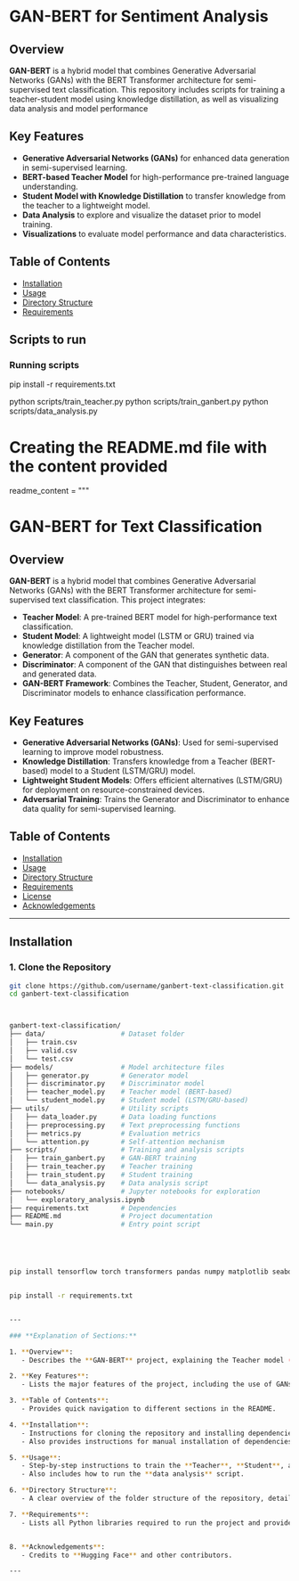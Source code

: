 # GAN-BERT for Sentiment Analysis

## Overview
**GAN-BERT** is a hybrid model that combines Generative Adversarial Networks (GANs) with the BERT Transformer architecture for semi-supervised text classification. This repository includes scripts for training a teacher-student model using knowledge distillation, as well as visualizing data analysis and model performance

## Key Features
- **Generative Adversarial Networks (GANs)** for enhanced data generation in semi-supervised learning.
- **BERT-based Teacher Model** for high-performance pre-trained language understanding.
- **Student Model with Knowledge Distillation** to transfer knowledge from the teacher to a lightweight model.
- **Data Analysis** to explore and visualize the dataset prior to model training.
- **Visualizations** to evaluate model performance and data characteristics.

## Table of Contents
- [Installation](#installation)
- [Usage](#usage)
- [Directory Structure](#directory-structure)
- [Requirements](#requirements)
## Scripts to run

### Running scripts
pip install -r requirements.txt

python scripts/train_teacher.py
python scripts/train_ganbert.py
python scripts/data_analysis.py

# Creating the README.md file with the content provided
readme_content = """
# GAN-BERT for Text Classification

## Overview
**GAN-BERT** is a hybrid model that combines Generative Adversarial Networks (GANs) with the BERT Transformer architecture for semi-supervised text classification. This project integrates:
- **Teacher Model**: A pre-trained BERT model for high-performance text classification.
- **Student Model**: A lightweight model (LSTM or GRU) trained via knowledge distillation from the Teacher model.
- **Generator**: A component of the GAN that generates synthetic data.
- **Discriminator**: A component of the GAN that distinguishes between real and generated data.
- **GAN-BERT Framework**: Combines the Teacher, Student, Generator, and Discriminator models to enhance classification performance.

## Key Features
- **Generative Adversarial Networks (GANs)**: Used for semi-supervised learning to improve model robustness.
- **Knowledge Distillation**: Transfers knowledge from a Teacher (BERT-based) model to a Student (LSTM/GRU) model.
- **Lightweight Student Models**: Offers efficient alternatives (LSTM/GRU) for deployment on resource-constrained devices.
- **Adversarial Training**: Trains the Generator and Discriminator to enhance data quality for semi-supervised learning.

## Table of Contents
- [Installation](#installation)
- [Usage](#usage)
- [Directory Structure](#directory-structure)
- [Requirements](#requirements)
- [License](#license)
- [Acknowledgements](#acknowledgements)

---

## Installation

### 1. Clone the Repository
```bash
git clone https://github.com/username/ganbert-text-classification.git
cd ganbert-text-classification



ganbert-text-classification/
├── data/                   # Dataset folder
│   ├── train.csv
│   ├── valid.csv
│   └── test.csv
├── models/                 # Model architecture files
│   ├── generator.py        # Generator model
│   ├── discriminator.py    # Discriminator model
│   ├── teacher_model.py    # Teacher model (BERT-based)
│   └── student_model.py    # Student model (LSTM/GRU-based)
├── utils/                  # Utility scripts
│   ├── data_loader.py      # Data loading functions
│   ├── preprocessing.py    # Text preprocessing functions
│   ├── metrics.py          # Evaluation metrics
│   └── attention.py        # Self-attention mechanism
├── scripts/                # Training and analysis scripts
│   ├── train_ganbert.py    # GAN-BERT training
│   ├── train_teacher.py    # Teacher training
│   ├── train_student.py    # Student training
│   └── data_analysis.py    # Data analysis script
├── notebooks/              # Jupyter notebooks for exploration
│   └── exploratory_analysis.ipynb
├── requirements.txt        # Dependencies
├── README.md               # Project documentation
└── main.py                 # Entry point script





pip install tensorflow torch transformers pandas numpy matplotlib seaborn scikit-learn missingno datasets


pip install -r requirements.txt


---

### **Explanation of Sections:**

1. **Overview**: 
   - Describes the **GAN-BERT** project, explaining the Teacher model (BERT-based), the Student model (LSTM or GRU), and how they interact within the **GAN-BERT** framework.

2. **Key Features**: 
   - Lists the major features of the project, including the use of GANs for semi-supervised learning, knowledge distillation, and the lightweight Student models (LSTM/GRU).

3. **Table of Contents**: 
   - Provides quick navigation to different sections in the README.

4. **Installation**:
   - Instructions for cloning the repository and installing dependencies using `pip` via the `requirements.txt` file.
   - Also provides instructions for manual installation of dependencies.

5. **Usage**:
   - Step-by-step instructions to train the **Teacher**, **Student**, and **GAN-BERT** models.
   - Also includes how to run the **data analysis** script.

6. **Directory Structure**:
   - A clear overview of the folder structure of the repository, detailing where each component resides (e.g., `models/`, `scripts/`, `data/`, etc.).

7. **Requirements**:
   - Lists all Python libraries required to run the project and provides installation instructions.


8. **Acknowledgements**:
   - Credits to **Hugging Face** and other contributors.

---


